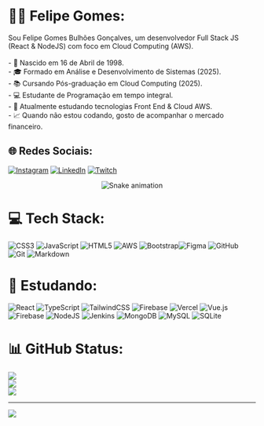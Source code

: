 # 👦🏻 Felipe Gomes:
Sou Felipe Gomes Bulhões Gonçalves, um desenvolvedor Full Stack JS (React & NodeJS) com foco em Cloud Computing (AWS).<br><br>- 🎂 Nascido em 16 de Abril de 1998.<br>- 🎓 Formado em Análise e Desenvolvimento de Sistemas (2025).<br>- 📚 Cursando Pós-graduação em Cloud Computing (2025).<br>- 💻 Estudante de Programação em tempo integral.<br>- 🔧 Atualmente estudando tecnologias Front End & Cloud AWS.<br>- 📈 Quando não estou codando, gosto de acompanhar o mercado financeiro.


## 🌐 Redes Sociais:
[![Instagram](https://img.shields.io/badge/Instagram-%23E4405F.svg?logo=Instagram&logoColor=white)](https://instagram.com/felipegbulhoes) [![LinkedIn](https://img.shields.io/badge/LinkedIn-%230077B5.svg?logo=linkedin&logoColor=white)](https://linkedin.com/in/FelipeBulhões) [![Twitch](https://img.shields.io/badge/Twitch-%239146FF.svg?logo=Twitch&logoColor=white)](https://twitch.tv/Felgs1) 

<div align="center">
  <img src="https://profile-readme-generator.com/assets/snake.svg" alt="Snake animation" />
</div>

# 💻 Tech Stack:
![CSS3](https://img.shields.io/badge/css3-%231572B6.svg?style=for-the-badge&logo=css3&logoColor=white) ![JavaScript](https://img.shields.io/badge/javascript-%23323330.svg?style=for-the-badge&logo=javascript&logoColor=%23F7DF1E) ![HTML5](https://img.shields.io/badge/html5-%23E34F26.svg?style=for-the-badge&logo=html5&logoColor=white) ![AWS](https://img.shields.io/badge/AWS-%23FF9900.svg?style=for-the-badge&logo=amazon-aws&logoColor=white)  ![Bootstrap](https://img.shields.io/badge/bootstrap-%238511FA.svg?style=for-the-badge&logo=bootstrap&logoColor=white)![Figma](https://img.shields.io/badge/figma-%23F24E1E.svg?style=for-the-badge&logo=figma&logoColor=white) ![GitHub](https://img.shields.io/badge/github-%23121011.svg?style=for-the-badge&logo=github&logoColor=white) ![Git](https://img.shields.io/badge/git-%23F05033.svg?style=for-the-badge&logo=git&logoColor=white) ![Markdown](https://img.shields.io/badge/markdown-%23000000.svg?style=for-the-badge&logo=markdown&logoColor=white) 

# 📕 Estudando:
 ![React](https://img.shields.io/badge/react-%2320232a.svg?style=for-the-badge&logo=react&logoColor=%2361DAFB) ![TypeScript](https://img.shields.io/badge/typescript-%23007ACC.svg?style=for-the-badge&logo=typescript&logoColor=white)  ![TailwindCSS](https://img.shields.io/badge/tailwindcss-%2338B2AC.svg?style=for-the-badge&logo=tailwind-css&logoColor=white) ![Firebase](https://img.shields.io/badge/firebase-%23039BE5.svg?style=for-the-badge&logo=firebase) ![Vercel](https://img.shields.io/badge/vercel-%23000000.svg?style=for-the-badge&logo=vercel&logoColor=white) ![Vue.js](https://img.shields.io/badge/vue.js-%2335495e.svg?style=for-the-badge&logo=vuedotjs&logoColor=%234FC08D) ![Firebase](https://img.shields.io/badge/firebase-a08021?style=for-the-badge&logo=firebase&logoColor=ffcd34)  ![NodeJS](https://img.shields.io/badge/node.js-6DA55F?style=for-the-badge&logo=node.js&logoColor=white) ![Jenkins](https://img.shields.io/badge/jenkins-%232C5263.svg?style=for-the-badge&logo=jenkins&logoColor=white) ![MongoDB](https://img.shields.io/badge/MongoDB-%234ea94b.svg?style=for-the-badge&logo=mongodb&logoColor=white) ![MySQL](https://img.shields.io/badge/mysql-4479A1.svg?style=for-the-badge&logo=mysql&logoColor=white) ![SQLite](https://img.shields.io/badge/sqlite-%2307405e.svg?style=for-the-badge&logo=sqlite&logoColor=white)

# 📊 GitHub Status:
![](https://github-readme-stats.vercel.app/api?username=felipegbulhoes&theme=midnight-purple&hide_border=true&include_all_commits=true&count_private=false)<br/>
![](https://nirzak-streak-stats.vercel.app/?user=felipegbulhoes&theme=midnight-purple&hide_border=true)<br/>
![](https://github-readme-stats.vercel.app/api/top-langs/?username=felipegbulhoes&theme=midnight-purple&hide_border=true&include_all_commits=true&count_private=false&layout=compact)

---
[![](https://visitcount.itsvg.in/api?id=felipegbulhoes&icon=9&color=1)](https://visitcount.itsvg.in)